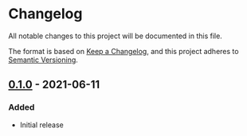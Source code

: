 # Changelog
All notable changes to this project will be documented in this file.

The format is based on [Keep a Changelog](https://keepachangelog.com/en/1.0.0/),
and this project adheres to [Semantic Versioning](https://semver.org/spec/v2.0.0.html).

## [0.1.0] - 2021-06-11
### Added
- Initial release

[0.1.0]: https://github.com/CirrusNeptune/libftd2xx-cc1101/releases/tag/0.1.0
